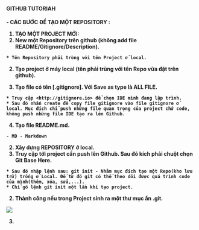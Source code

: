 <h4> GITHUB TUTORIAH<h4>
 - CÁC BƯỚC ĐỂ TẠO MỘT REPOSITORY :

1. TẠO MỘT PROJECT MỚI: 
  1. New một Repository trên github (không add file README/Gitignore/Description).

    * Tên Repository phải trùng với tên Project ở local.

  2. Tạo project ở máy local (tên phải trùng với tên Repo vừa đặt trên github).

  3. Tạo file có tên [.gitignore]. Với Save as type là ALL FILE.

    * Truy cập <http://gitignore.io> để chọn IDE mình đang lập trình.
    * Sau đó nhấn create để copy file gitignore vào file gitignore ở local. Mục đích chỉ push những file quan trọng của project chứ code, không push những file IDE tạo ra lên Github.

  4. Tạo file README.md.
    
    - MD - Markdown
    
2. Xây dựng REPOSITORY ở local.
  1. Truy cập tới project cần push lên Github. Sau đó kích phải chuột chọn Git Base Here.

    * Sau đó nhập lệnh sau: git init - Nhằm mục đích tạo một Repo(kho lưu trữ) trống ở Local. Để từ đó git có thể theo dõi được quá trình code của mình(thêm, xóa, sửa,...).
    * Chỉ gõ lệnh git init một lần khi tạo project.

  2. Thành công nếu trong Project sinh ra một thư mục ẩn .git.
    
![](https://i.pinimg.com/736x/a3/5d/5e/a35d5e7561a9afbf2040c4a0c7c084e8.jpg)

3. 